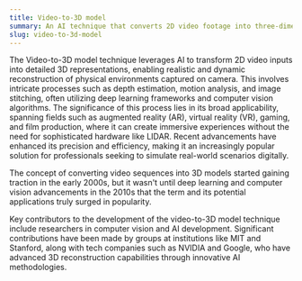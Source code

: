 ```yaml
---
title: Video-to-3D model
summary: An AI technique that converts 2D video footage into three-dimensional digital models by analyzing and reconstructing the spatial geometry within the videos.
slug: video-to-3d-model
---
```


The Video-to-3D model technique leverages AI to transform 2D video inputs into detailed 3D representations, enabling realistic and dynamic reconstruction of physical environments captured on camera. This involves intricate processes such as depth estimation, motion analysis, and image stitching, often utilizing deep learning frameworks and computer vision algorithms. The significance of this process lies in its broad applicability, spanning fields such as augmented reality (AR), virtual reality (VR), gaming, and film production, where it can create immersive experiences without the need for sophisticated hardware like LIDAR. Recent advancements have enhanced its precision and efficiency, making it an increasingly popular solution for professionals seeking to simulate real-world scenarios digitally.

The concept of converting video sequences into 3D models started gaining traction in the early 2000s, but it wasn't until deep learning and computer vision advancements in the 2010s that the term and its potential applications truly surged in popularity.

Key contributors to the development of the video-to-3D model technique include researchers in computer vision and AI development. Significant contributions have been made by groups at institutions like MIT and Stanford, along with tech companies such as NVIDIA and Google, who have advanced 3D reconstruction capabilities through innovative AI methodologies.